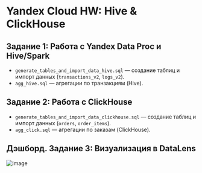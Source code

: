 # Yandex Cloud HW: Hive & ClickHouse

## Задание 1: Работа с Yandex Data Proc и Hive/Spark

- `generate_tables_and_import_data_hive.sql` — создание таблиц и импорт данных (`transactions_v2`, `logs_v2`).
- `agg_hive.sql` — агрегации по транзакциям (Hive).

## Задание 2: Работа с ClickHouse

- `generate_tables_and_import_data_clickhouse.sql` — создание таблиц и импорт данных (`orders`, `order_items`).
- `agg_click.sql` — агрегации по заказам (ClickHouse).


## Дэшборд. Задание 3: Визуализация в DataLens
![image](https://github.com/user-attachments/assets/15a468b9-0bde-4739-a307-9f473dc9787b)
